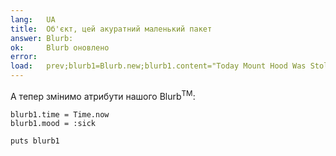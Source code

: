 ```yaml
---
lang:   UA
title:  Об'єкт, цей акуратний маленький пакет
answer: Blurb:
ok:     Blurb оновлено
error:  
load:   prev;blurb1=Blurb.new;blurb1.content="Today Mount Hood Was Stolen!"
---
```


А тепер змінимо атрибути нашого Blurb<sup>TM</sup>:

    blurb1.time = Time.now
    blurb1.mood = :sick

    puts blurb1
